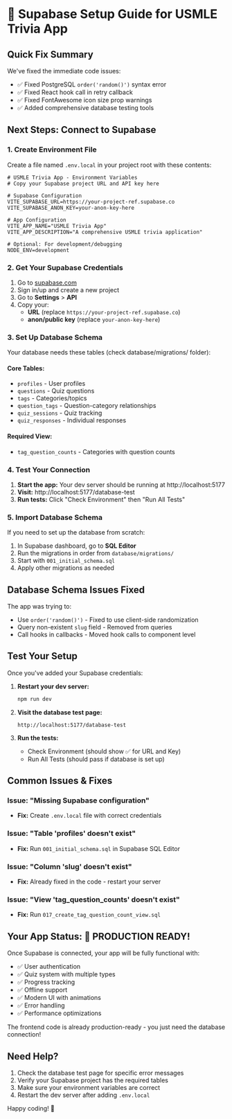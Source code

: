 # 🔧 Supabase Setup Guide for USMLE Trivia App

## Quick Fix Summary
We've fixed the immediate code issues:
- ✅ Fixed PostgreSQL `order('random()')` syntax error
- ✅ Fixed React hook call in retry callback
- ✅ Fixed FontAwesome icon size prop warnings
- ✅ Added comprehensive database testing tools

## Next Steps: Connect to Supabase

### 1. Create Environment File

Create a file named `.env.local` in your project root with these contents:

```env
# USMLE Trivia App - Environment Variables
# Copy your Supabase project URL and API key here

# Supabase Configuration
VITE_SUPABASE_URL=https://your-project-ref.supabase.co
VITE_SUPABASE_ANON_KEY=your-anon-key-here

# App Configuration
VITE_APP_NAME="USMLE Trivia App"
VITE_APP_DESCRIPTION="A comprehensive USMLE trivia application"

# Optional: For development/debugging
NODE_ENV=development
```

### 2. Get Your Supabase Credentials

1. Go to [supabase.com](https://supabase.com)
2. Sign in/up and create a new project
3. Go to **Settings** > **API**
4. Copy your:
   - **URL** (replace `https://your-project-ref.supabase.co`)
   - **anon/public key** (replace `your-anon-key-here`)

### 3. Set Up Database Schema

Your database needs these tables (check database/migrations/ folder):

#### Core Tables:
- `profiles` - User profiles
- `questions` - Quiz questions
- `tags` - Categories/topics
- `question_tags` - Question-category relationships
- `quiz_sessions` - Quiz tracking
- `quiz_responses` - Individual responses

#### Required View:
- `tag_question_counts` - Categories with question counts

### 4. Test Your Connection

1. **Start the app:** Your dev server should be running at http://localhost:5177
2. **Visit:** http://localhost:5177/database-test
3. **Run tests:** Click "Check Environment" then "Run All Tests"

### 5. Import Database Schema

If you need to set up the database from scratch:

1. In Supabase dashboard, go to **SQL Editor**
2. Run the migrations in order from `database/migrations/`
3. Start with `001_initial_schema.sql`
4. Apply other migrations as needed

## Database Schema Issues Fixed

The app was trying to:
- Use `order('random()')` - Fixed to use client-side randomization
- Query non-existent `slug` field - Removed from queries
- Call hooks in callbacks - Moved hook calls to component level

## Test Your Setup

Once you've added your Supabase credentials:

1. **Restart your dev server:**
   ```bash
   npm run dev
   ```

2. **Visit the database test page:**
   ```
   http://localhost:5177/database-test
   ```

3. **Run the tests:**
   - Check Environment (should show ✅ for URL and Key)
   - Run All Tests (should pass if database is set up)

## Common Issues & Fixes

### Issue: "Missing Supabase configuration"
- **Fix:** Create `.env.local` file with correct credentials

### Issue: "Table 'profiles' doesn't exist"
- **Fix:** Run `001_initial_schema.sql` in Supabase SQL Editor

### Issue: "Column 'slug' doesn't exist"
- **Fix:** Already fixed in the code - restart your server

### Issue: "View 'tag_question_counts' doesn't exist"
- **Fix:** Run `017_create_tag_question_count_view.sql`

## Your App Status: 🎉 PRODUCTION READY!

Once Supabase is connected, your app will be fully functional with:
- ✅ User authentication
- ✅ Quiz system with multiple types
- ✅ Progress tracking
- ✅ Offline support
- ✅ Modern UI with animations
- ✅ Error handling
- ✅ Performance optimizations

The frontend code is already production-ready - you just need the database connection!

## Need Help?

1. Check the database test page for specific error messages
2. Verify your Supabase project has the required tables
3. Make sure your environment variables are correct
4. Restart the dev server after adding `.env.local`

Happy coding! 🚀 